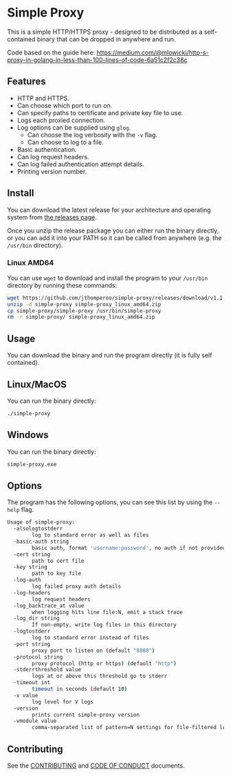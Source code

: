 # Simple Proxy

This is a simple HTTP/HTTPS proxy - designed to be distributed as a self-contained binary that can be dropped in
anywhere and run.

Code based on the guide here: <https://medium.com/@mlowicki/http-s-proxy-in-golang-in-less-than-100-lines-of-code-6a51c2f2c38c>

## Features

- HTTP and HTTPS.
- Can choose which port to run on.
- Can specify paths to certificate and private key file to use.
- Logs each proxied connection.
- Log options can be supplied using `glog`.
  - Can choose the log verbosity with the `-v` flag.
  - Can choose to log to a file.
- Basic authentication.
- Can log request headers.
- Can log failed authentication attempt details.
- Printing version number.

## Install

You can download the latest release for your architecture and operating system from [the releases
page](https://github.com/jthomperoo/simple-proxy/releases).

Once you unzip the release package you can either run the binary directly, or you can add it into your PATH so it can
be called from anywhere (e.g. the `/usr/bin` directory).

### Linux AMD64

You can use `wget` to download and install the program to your `/usr/bin` directory by running these commands:

```bash
wget https://github.com/jthomperoo/simple-proxy/releases/download/v1.1.0/simple-proxy_linux_amd64.zip
unzip -d simple-proxy simple-proxy_linux_amd64.zip
cp simple-proxy/simple-proxy /usr/bin/simple-proxy
rm -r simple-proxy/ simple-proxy_linux_amd64.zip
```

## Usage

You can download the binary and run the program directly (it is fully self contained).

## Linux/MacOS

You can run the binary directly:

```bash
./simple-proxy
```

## Windows

You can run the binary directly:

```bash
simple-proxy.exe
```

## Options

The program has the following options, you can see this list by using the `--help` flag.

```bash
Usage of simple-proxy:
  -alsologtostderr
    	log to standard error as well as files
  -basic-auth string
    	basic auth, format 'username:password', no auth if not provided
  -cert string
    	path to cert file
  -key string
    	path to key file
  -log-auth
    	log failed proxy auth details
  -log-headers
    	log request headers
  -log_backtrace_at value
    	when logging hits line file:N, emit a stack trace
  -log_dir string
    	If non-empty, write log files in this directory
  -logtostderr
    	log to standard error instead of files
  -port string
    	proxy port to listen on (default "8888")
  -protocol string
    	proxy protocol (http or https) (default "http")
  -stderrthreshold value
    	logs at or above this threshold go to stderr
  -timeout int
    	timeout in seconds (default 10)
  -v value
    	log level for V logs
  -version
    	prints current simple-proxy version
  -vmodule value
    	comma-separated list of pattern=N settings for file-filtered logging
```

## Contributing

See the [CONTRIBUTING](./CONTRIBUTING.md) and [CODE OF CONDUCT](./CODE_OF_CONDUCT.md) documents.

